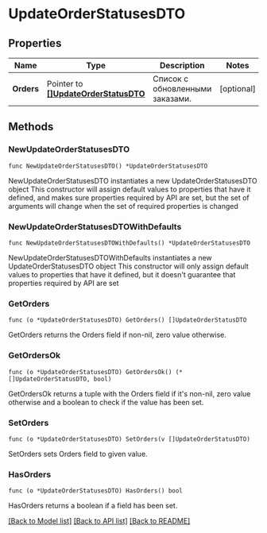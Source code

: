 # UpdateOrderStatusesDTO

## Properties

Name | Type | Description | Notes
------------ | ------------- | ------------- | -------------
**Orders** | Pointer to [**[]UpdateOrderStatusDTO**](UpdateOrderStatusDTO.md) | Список с обновленными заказами. | [optional] 

## Methods

### NewUpdateOrderStatusesDTO

`func NewUpdateOrderStatusesDTO() *UpdateOrderStatusesDTO`

NewUpdateOrderStatusesDTO instantiates a new UpdateOrderStatusesDTO object
This constructor will assign default values to properties that have it defined,
and makes sure properties required by API are set, but the set of arguments
will change when the set of required properties is changed

### NewUpdateOrderStatusesDTOWithDefaults

`func NewUpdateOrderStatusesDTOWithDefaults() *UpdateOrderStatusesDTO`

NewUpdateOrderStatusesDTOWithDefaults instantiates a new UpdateOrderStatusesDTO object
This constructor will only assign default values to properties that have it defined,
but it doesn't guarantee that properties required by API are set

### GetOrders

`func (o *UpdateOrderStatusesDTO) GetOrders() []UpdateOrderStatusDTO`

GetOrders returns the Orders field if non-nil, zero value otherwise.

### GetOrdersOk

`func (o *UpdateOrderStatusesDTO) GetOrdersOk() (*[]UpdateOrderStatusDTO, bool)`

GetOrdersOk returns a tuple with the Orders field if it's non-nil, zero value otherwise
and a boolean to check if the value has been set.

### SetOrders

`func (o *UpdateOrderStatusesDTO) SetOrders(v []UpdateOrderStatusDTO)`

SetOrders sets Orders field to given value.

### HasOrders

`func (o *UpdateOrderStatusesDTO) HasOrders() bool`

HasOrders returns a boolean if a field has been set.


[[Back to Model list]](../README.md#documentation-for-models) [[Back to API list]](../README.md#documentation-for-api-endpoints) [[Back to README]](../README.md)


